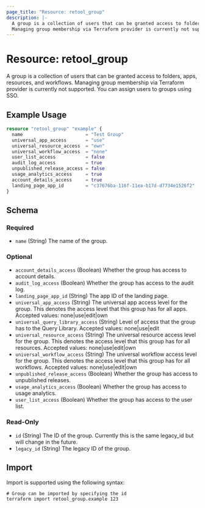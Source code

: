 ```yaml
---
page_title: "Resource: retool_group"
description: |-
  A group is a collection of users that can be granted access to folders, apps, resources, and workflows.
  Managing group membership via Terraform provider is currently not supported. You can assign users to groups using SSO.
---
```


# Resource: retool_group

A group is a collection of users that can be granted access to folders, apps, resources, and workflows. 
		Managing group membership via Terraform provider is currently not supported. You can assign users to groups using SSO.

## Example Usage

```terraform
resource "retool_group" "example" {
  name                       = "Test Group"
  universal_app_access       = "use"
  universal_resource_access  = "own"
  universal_workflow_access  = "none"
  user_list_access           = false
  audit_log_access           = true
  unpublished_release_access = false
  usage_analytics_access     = true
  account_details_access     = true
  landing_page_app_id        = "c37676ba-116f-11ea-b17d-d7734e1526f2"
}
```

<!-- schema generated by tfplugindocs -->
## Schema

### Required

- `name` (String) The name of the group.

### Optional

- `account_details_access` (Boolean) Whether the group has access to account details.
- `audit_log_access` (Boolean) Whether the group has access to the audit log.
- `landing_page_app_id` (String) The app ID of the landing page.
- `universal_app_access` (String) The universal app access level for the group. This denotes the access level that this group has for all apps. Accepted values: none|use|edit|own
- `universal_query_library_access` (String) Level of access that the group has to the Query Library. Accepted values: none|use|edit
- `universal_resource_access` (String) The universal resource access level for the group. This denotes the access level that this group has for all resources. Accepted values: none|use|edit|own
- `universal_workflow_access` (String) The universal workflow access level for the group. This denotes the access level that this group has for all workflows. Accepted values: none|use|edit|own
- `unpublished_release_access` (Boolean) Whether the group has access to unpublished releases.
- `usage_analytics_access` (Boolean) Whether the group has access to usage analytics.
- `user_list_access` (Boolean) Whether the group has access to the user list.

### Read-Only

- `id` (String) The ID of the group. Currently this is the same legacy_id but will change in the future.
- `legacy_id` (String) The legacy ID of the group.

## Import

Import is supported using the following syntax:

```shell
# Group can be imported by specifying the id
terraform import retool_group.example 123
```
